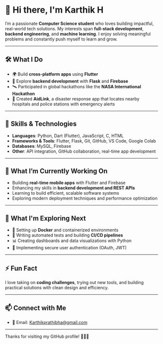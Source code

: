 # 👋 Hi there, I'm Karthik H

I’m a passionate **Computer Science student** who loves building impactful, real-world tech solutions. My interests span **full-stack development**, **backend engineering**, and **machine learning**. I enjoy solving meaningful problems and constantly push myself to learn and grow.

---

## 🛠️ What I Do

- 🌍 Build **cross-platform apps** using **Flutter**
- 🧠 Explore **backend development** with **Flask** and **Firebase**
- 🛰️ Participated in global hackathons like the **NASA International Hackathon**
- 📱 Created **AidLink**, a disaster response app that locates nearby hospitals and police stations with emergency alerts

---

## 🚀 Skills & Technologies

- **Languages**: Python, Dart (Flutter), JavaScript, C, HTML  
- **Frameworks & Tools**: Flutter, Flask, Git, GitHub, VS Code, Google Colab  
- **Databases**: MySQL, Firebase  
- **Other**: API integration, GitHub collaboration, real-time app development

---

## 🎯 What I’m Currently Working On

- Building **real-time mobile apps** with Flutter and Firebase  
- Enhancing my skills in **backend development and REST APIs**  
- Learning to build efficient, scalable software systems  
- Exploring modern deployment techniques and performance optimization

---

## 🔧 What I'm Exploring Next

- 🐳 Setting up **Docker** and containerized environments  
- 🧪 Writing automated tests and building **CI/CD pipelines**  
- 📊 Creating dashboards and data visualizations with Python  
- 🔐 Implementing secure user authentication (OAuth, JWT)

---

## ⚡ Fun Fact

I love taking on **coding challenges**, trying out new tools, and building practical solutions with clean design and efficiency.

---

## 📫 Connect with Me

- 📧 Email: [Karthikprathibha@gmail.com](mailto:Karthikprathibha@gmail.com)

---

Thanks for visiting my GitHub profile! 👨‍💻✨
